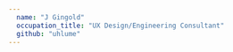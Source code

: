 ```yaml
---
  name: "J Gingold"
  occupation_title: "UX Design/Engineering Consultant"
  github: "uhlume"
---
```

